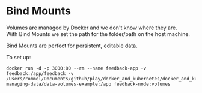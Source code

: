 # Bind Mounts

Volumes are managed by Docker and we don't know where they are.  
With Bind Mounts we set the path for the folder/path on the host machine.  

Bind Mounts are perfect for persistent, editable data.  

To set up:
```shell
docker run -d -p 3000:80 --rm --name feedback-app -v feedback:/app/feedback -v /Users/rommel/Documents/github/play/docker_and_kubernetes/docker_and_kubernetes_notes/practical_guide/s03-managing-data/data-volumes-example:/app feedback-node:volumes
```

